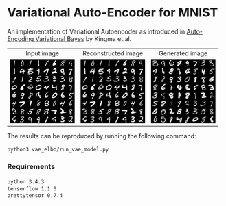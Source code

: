 # Variational Auto-Encoder for MNIST
An implementation of Variational Autoencoder as introduced in [Auto-Encoding Variational Bayes](https://arxiv.org/abs/1312.6114)
by Kingma et.al.

<table align='center'>
<tr align='center'>
<td> Input image </td>
<td> Reconstructed image </td>
<td> Generated image </td>
</tr>
<tr>
<td><img src = 'results/500_orig_img.jpg' height = '150px'>
<td><img src = 'results/500_rec_img.jpg' height = '150px'>
<td><img src = 'results/500_gen_img.jpg' height = '150px'>
</tr>
</table>

The results can be reproduced by running the following command:
```
python3 vae_elbo/run_vae_model.py
```

### Requirements
```
python 3.4.3
tensorflow 1.1.0
prettytensor 0.7.4
```

